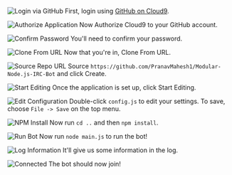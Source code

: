 ![Login via GitHub](https://raw.githubusercontent.com/PranavMahesh1/Modular-Node.js-IRC-Bot/master/Docs/Cloud9/1.png)
First, login using [GitHub on Cloud9](https://c9.io/web/login).

![Authorize Application](https://raw.githubusercontent.com/PranavMahesh1/Modular-Node.js-IRC-Bot/master/Docs/Cloud9/2.png)
Now Authorize Cloud9 to your GitHub account.

![Confirm Password](https://raw.githubusercontent.com/PranavMahesh1/Modular-Node.js-IRC-Bot/master/Docs/Cloud9/3.png)
You'll need to confirm your password.

![Clone From URL](https://raw.githubusercontent.com/PranavMahesh1/Modular-Node.js-IRC-Bot/master/Docs/Cloud9/4.png)
Now that you're in, Clone From URL.

![Source Repo URL](https://raw.githubusercontent.com/PranavMahesh1/Modular-Node.js-IRC-Bot/master/Docs/Cloud9/5.png)
Source ```https://github.com/PranavMahesh1/Modular-Node.js-IRC-Bot``` and click Create.

![Start Editing](https://raw.githubusercontent.com/PranavMahesh1/Modular-Node.js-IRC-Bot/master/Docs/Cloud9/6.png)
Once the application is set up, click Start Editing.

![Edit Configuration](https://raw.githubusercontent.com/PranavMahesh1/Modular-Node.js-IRC-Bot/master/Docs/Cloud9/7.png)
Double-click ```config.js``` to edit your settings. To save, choose ```File -> Save``` on the top menu.

![NPM Install](https://raw.githubusercontent.com/PranavMahesh1/Modular-Node.js-IRC-Bot/master/Docs/Cloud9/8.png)
Now run ```cd ..``` and then ```npm install```.

![Run Bot](https://raw.githubusercontent.com/PranavMahesh1/Modular-Node.js-IRC-Bot/master/Docs/Cloud9/9.png)
Now run ```node main.js``` to run the bot!

![Log Information](https://raw.githubusercontent.com/PranavMahesh1/Modular-Node.js-IRC-Bot/master/Docs/Cloud9/10.png)
It'll give us some information in the log.

![Connected](https://raw.githubusercontent.com/PranavMahesh1/Modular-Node.js-IRC-Bot/master/Docs/Cloud9/11.png)
The bot should now join!
